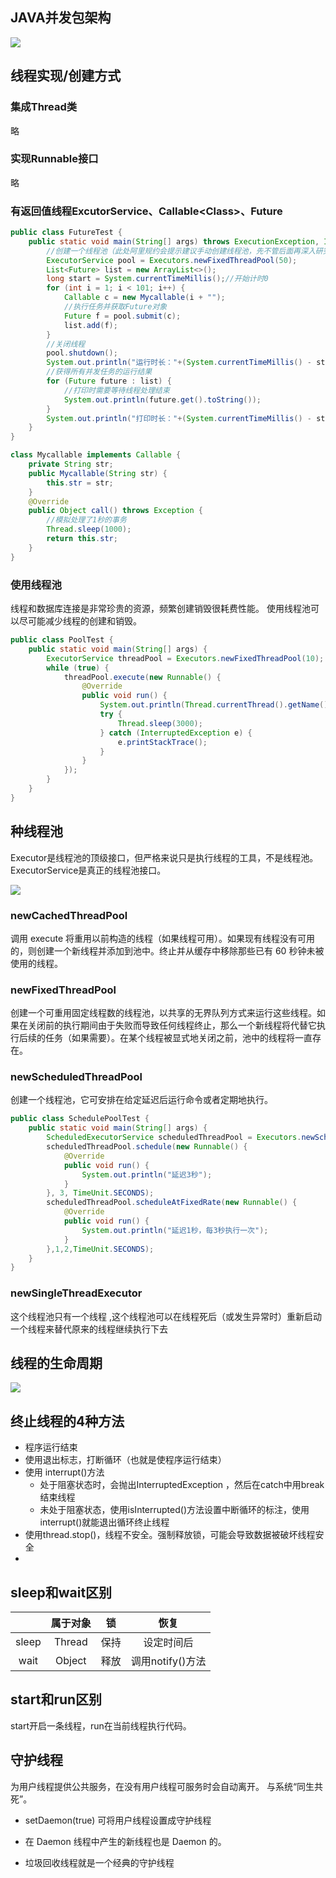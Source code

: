 ## JAVA并发包架构

![](..\image\线程基础并发包.png)

## 线程实现/创建方式

### 集成Thread类

略

### 实现Runnable接口

略

### 有返回值线程ExcutorService、Callable\<Class\>、Future

```java
public class FutureTest {
    public static void main(String[] args) throws ExecutionException, InterruptedException {
        //创建一个线程池（此处阿里规约会提示建议手动创建线程池，先不管后面再深入研究）
        ExecutorService pool = Executors.newFixedThreadPool(50);
        List<Future> list = new ArrayList<>();
        long start = System.currentTimeMillis();//开始计时0
        for (int i = 1; i < 101; i++) {
            Callable c = new Mycallable(i + "");
            //执行任务并获取Future对象
            Future f = pool.submit(c);
            list.add(f);
        }
        //关闭线程
        pool.shutdown();
        System.out.println("运行时长："+(System.currentTimeMillis() - start));//86毫秒
        //获得所有并发任务的运行结果
        for (Future future : list) {
            //打印时需要等待线程处理结束
            System.out.println(future.get().toString());
        }
        System.out.println("打印时长："+(System.currentTimeMillis() - start)); //2110毫秒
    }
}

class Mycallable implements Callable {
    private String str;
    public Mycallable(String str) {
        this.str = str;
    }
    @Override
    public Object call() throws Exception {
        //模拟处理了1秒的事务
        Thread.sleep(1000);
        return this.str;
    }
}
```

### 使用线程池

线程和数据库连接是非常珍贵的资源，频繁创建销毁很耗费性能。
使用线程池可以尽可能减少线程的创建和销毁。

```java
public class PoolTest {
    public static void main(String[] args) {
        ExecutorService threadPool = Executors.newFixedThreadPool(10);
        while (true) {
            threadPool.execute(new Runnable() {
                @Override
                public void run() {
                    System.out.println(Thread.currentThread().getName() + " is running...");
                    try {
                        Thread.sleep(3000);
                    } catch (InterruptedException e) {
                        e.printStackTrace();
                    }
                }
            });
        }
    }
}
```

## 种线程池

Executor是线程池的顶级接口，但严格来说只是执行线程的工具，不是线程池。
ExecutorService是真正的线程池接口。

![](..\image\线程池UML.png)

### newCachedThreadPool 

调用 execute 将重用以前构造的线程（如果线程可用）。如果现有线程没有可用的，则创建一个新线程并添加到池中。终止并从缓存中移除那些已有 60 秒钟未被使用的线程。 

### newFixedThreadPool  

创建一个可重用固定线程数的线程池，以共享的无界队列方式来运行这些线程。如果在关闭前的执行期间由于失败而导致任何线程终止，那么一个新线程将代替它执行后续的任务（如果需要）。在某个线程被显式地关闭之前，池中的线程将一直存在。  

### newScheduledThreadPool  

创建一个线程池，它可安排在给定延迟后运行命令或者定期地执行。

```java
public class SchedulePoolTest {
    public static void main(String[] args) {
        ScheduledExecutorService scheduledThreadPool = Executors.newScheduledThreadPool(3);
        scheduledThreadPool.schedule(new Runnable() {
            @Override
            public void run() {
                System.out.println("延迟3秒");
            }
        }, 3, TimeUnit.SECONDS);
        scheduledThreadPool.scheduleAtFixedRate(new Runnable() {
            @Override
            public void run() {
                System.out.println("延迟1秒，每3秒执行一次");
            }
        },1,2,TimeUnit.SECONDS);
    }
}
```

### newSingleThreadExecutor  

这个线程池只有一个线程 ,这个线程池可以在线程死后（或发生异常时）重新启动一个线程来替代原来的线程继续执行下去  

## 线程的生命周期

![](..\image\线程的生命周期.png)

## 终止线程的4种方法

- 程序运行结束
- 使用退出标志，打断循环（也就是使程序运行结束）
- 使用 interrupt()方法  
  - 处于阻塞状态时，会抛出InterruptedException ，然后在catch中用break结束线程
  - 未处于阻塞状态，使用isInterrupted()方法设置中断循环的标注，使用interrupt()就能退出循环终止线程
- 使用thread.stop()，线程不安全。强制释放锁，可能会导致数据被破坏线程安全
- 

## sleep和wait区别

|       | 属于对象 |  锁  |       恢复       |
| :---: | :------: | :--: | :--------------: |
| sleep |  Thread  | 保持 |    设定时间后    |
| wait  |  Object  | 释放 | 调用notify()方法 |

## start和run区别

start开启一条线程，run在当前线程执行代码。

## 守护线程

为用户线程提供公共服务，在没有用户线程可服务时会自动离开。  与系统“同生共死”。

- setDaemon(true)  可将用户线程设置成守护线程

- 在 Daemon 线程中产生的新线程也是 Daemon 的。  

- 垃圾回收线程就是一个经典的守护线程  